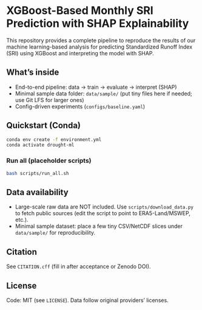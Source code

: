 # XGBoost-Based Monthly SRI Prediction with SHAP Explainability

This repository provides a complete pipeline to reproduce the results of our machine learning-based analysis for predicting Standardized Runoff Index (SRI) using XGBoost and interpreting the model with SHAP.

## What’s inside
- End-to-end pipeline: data → train → evaluate → interpret (SHAP)
- Minimal sample data folder: `data/sample/` (put tiny files here if needed; use Git LFS for larger ones)
- Config-driven experiments (`configs/baseline.yaml`)

## Quickstart (Conda)
```bash
conda env create -f environment.yml
conda activate drought-ml
```

### Run all (placeholder scripts)
```bash
bash scripts/run_all.sh
```

## Data availability
- Large-scale raw data are NOT included. Use `scripts/download_data.py` to fetch public sources (edit the script to point to ERA5-Land/MSWEP, etc.).
- Minimal sample dataset: place a few tiny CSV/NetCDF slices under `data/sample/` for reproducibility.

## Citation
See `CITATION.cff` (fill in after acceptance or Zenodo DOI).

## License
Code: MIT (see `LICENSE`). Data follow original providers’ licenses.
